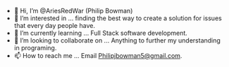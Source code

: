 - 👋 Hi, I’m @AriesRedWar (Philip Bowman)
- 👀 I’m interested in ... finding the best way to create a solution for issues that every day people have.
- 🌱 I’m currently learning ... Full Stack software development.
- 💞️ I’m looking to collaborate on ... Anything to further my understanding in programing.
- 📫 How to reach me ... Email Philipjbowman5@gmail.com.

<!---
AriesRedWar/AriesRedWar is a ✨ special ✨ repository because its `README.md` (this file) appears on your GitHub profile.
You can click the Preview link to take a look at your changes.
--->
